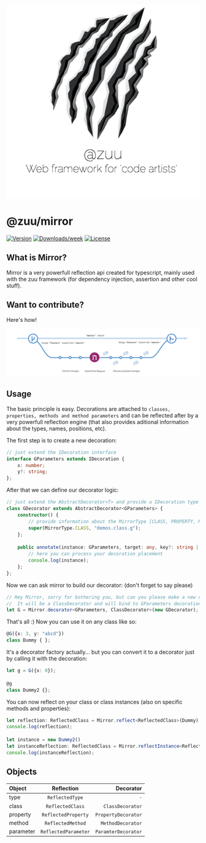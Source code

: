 <div align="center">
  <a href="http://zuu.thevexis.me/">
    <img src="https://github.com/IAmTheVex/zuu/raw/master/assets/big_title.png">
  </a>
</div>

# @zuu/mirror

[![Version](https://img.shields.io/npm/v/@zuu/mirror.svg)](https://npmjs.org/package/@zuu/mirror)
[![Downloads/week](https://img.shields.io/npm/dw/@zuu/mirror.svg)](https://npmjs.org/package/@zuu/mirror)
[![License](https://img.shields.io/npm/l/@zuu/mirror.svg)](https://github.com/IAmTheVex/zuu/blob/master/package.json)

## What is Mirror?
Mirror is a very powerfull reflection api created for typescript, mainly used with the zuu framework (for dependency injection, assertion and other cool stuff).

## Want to contribute?
Here's how!
<div align="center">
  <a href="https://github.com/IAmTheVex/zuu/blob/master/CONTRIBUTING.md">
    <img src="https://github.com/IAmTheVex/zuu/raw/master/assets/branching.png">
  </a>
</div>

## Usage
The basic principle is easy. Decorations are attached to ```classes, properties, methods and method parameters``` and can be reflected after by a very powerfull reflection engine (that also provides aditional information about the types, names, positions, etc).

The first step is to create a new decoration:
```typescript
// just extend the IDecoration interface
interface GParameters extends IDecoration {
    x: number;
    y?: string;
};
```
After that we can define our decorator logic:
```typescript
// just extend the AbstractDecorator<T> and provide a IDecoration type
class GDecorator extends AbstractDecorator<GParameters> {
    constructor() {
        // provide information about the MirrorType [CLASS, PROPERTY, METHOD, PARAMETER] and a namespace (must be unique)
        super(MirrorType.CLASS, "demos.class.g");
    };

    public annotate(instance: GParameters, target: any, key?: string | symbol, index?: number) {
        // here you can process your decoration placement
        console.log(instance);
    };
};
```
Now we can ask mirror to build our decorator: (don't forget to say please)
```typescript
// Hey Mirror, sorry for bothering you, but can you please make a new decorator?
//  It will be a ClassDecorator and will bind to GParameters decoration :) Thanks
let G = Mirror.decorator<GParameters, ClassDecorator>(new GDecorator);
```
That's all :) Now you can use it on any class like so:
```typescript
@G({x: 3, y: "abcd"})
class Dummy { };
```
It's a decorator factory actually... but you can convert it to a decorator just by calling it with the decoration:
```typescript
let g = G({x: 0});

@g
class Dummy2 {};
```
You can now reflect on your class or class instances (also on specific methods and properties):
```typescript
let reflection: ReflectedClass = Mirror.reflect<ReflectedClass>(Dummy);
console.log(reflection);

let instance = new Dummy2()
let instanceReflection: ReflectedClass = Mirror.reflectInstance<ReflectedClass>(instance);
console.log(instanceReflection);
```

## Objects
| Object | Reflection | Decorator |
|:------ |:----------:| ---------:|
| type | `ReflectedType` | `-` |
| class | `ReflectedClass` | `ClassDecorator` |
| property | `ReflectedProperty` | `PropertyDecorator` |
| method | `ReflectedMethod` | `MethodDecorator` |
| parameter | `ReflectedParameter` | `ParamterDecorator` |